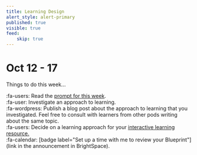 ```yaml
---
title: Learning Design
alert_style: alert-primary
published: true
visible: true
feed:
    skip: true
---
```


# Oct 12 - 17
Things to do this week...

:fa-users: Read the [prompt for this week](https://edtechuvic.ca/edci335/prompt-learning-design-ii/).  
:fa-user: Investigate an approach to learning.  
:fa-wordpress: Publish a blog post about the approach to learning that you investigated. Feel free to consult with learners from other pods writing about the same topic.   
:fa-users: Decide on a learning approach for your [interactive learning resource.](https://edtechuvic.ca/edci335/interactive-learning-resource/)  
:fa-calendar:  [badge label="Set up a time with me to review your Blueprint"]  (link in the announcement in BrightSpace).   
